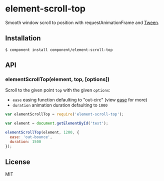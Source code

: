 
# element-scroll-top

  Smooth window scroll to position with requestAnimationFrame and [Tween](https://github.com/component/tween).

## Installation

    $ component install component/element-scroll-top

## API

### elementScrollTop(element, top, [options])

  Scroll to the given point `top` with the given `options`:

  - `ease` easing function defaulting to "out-circ" (view [ease](https://github.com/component/ease) for more)
  - `duration` animation duration defaulting to `1000`

```js
var elementScrollTop = require('element-scroll-top');

var element = document.getElementById('test');

elementScrollTop(element, 1200, {
  ease: 'out-bounce',
  duration: 1500
});
```

## License

  MIT

